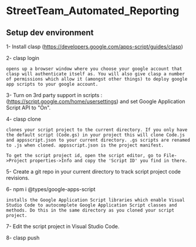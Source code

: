 # StreetTeam_Automated_Reporting

## Setup dev environment
1- Install clasp (https://developers.google.com/apps-script/guides/clasp)

2- clasp login

	opens up a browser window where you choose your google account that clasp will authenticate itself as. You will also give clasp a number of permissions which allow it (amongst other things) to deploy google app scripts to your google account.

3- Turn on 3rd party support in scripts : (https://script.google.com/home/usersettings) and set Google Application Script API to "On".

4- clasp clone <script-id>

	clones your script project to the current directory. If you only have the default script (Code.gs) in your project this will clone Code.js and appsscript.json to your current directory. .gs scripts are renamed to .js when cloned. appsscript.json is the project manifest.

	To get the script project id, open the script editor, go to File->Project properties->Info and copy the 'Script ID' you find in there.

5- Create a git repo in your current directory to track script project code revisions.

6- npm i @types/google-apps-script

	installs the Google Application Script libraries which enable Visual Studio Code to autocomplete Google Application Script classes and methods. Do this in the same directory as you cloned your script project.

7- Edit the script project in Visual Studio Code.

8- clasp push
